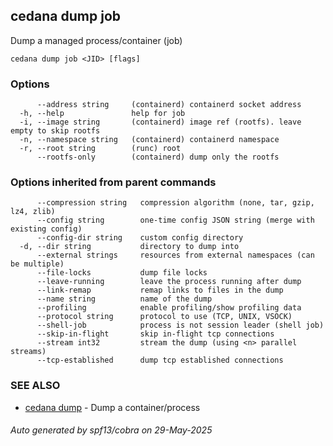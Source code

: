 ## cedana dump job

Dump a managed process/container (job)

```
cedana dump job <JID> [flags]
```

### Options

```
      --address string     (containerd) containerd socket address
  -h, --help               help for job
  -i, --image string       (containerd) image ref (rootfs). leave empty to skip rootfs
  -n, --namespace string   (containerd) containerd namespace
  -r, --root string        (runc) root
      --rootfs-only        (containerd) dump only the rootfs
```

### Options inherited from parent commands

```
      --compression string   compression algorithm (none, tar, gzip, lz4, zlib)
      --config string        one-time config JSON string (merge with existing config)
      --config-dir string    custom config directory
  -d, --dir string           directory to dump into
      --external strings     resources from external namespaces (can be multiple)
      --file-locks           dump file locks
      --leave-running        leave the process running after dump
      --link-remap           remap links to files in the dump
      --name string          name of the dump
      --profiling            enable profiling/show profiling data
      --protocol string      protocol to use (TCP, UNIX, VSOCK)
      --shell-job            process is not session leader (shell job)
      --skip-in-flight       skip in-flight tcp connections
      --stream int32         stream the dump (using <n> parallel streams)
      --tcp-established      dump tcp established connections
```

### SEE ALSO

* [cedana dump](cedana_dump.md)	 - Dump a container/process

###### Auto generated by spf13/cobra on 29-May-2025
